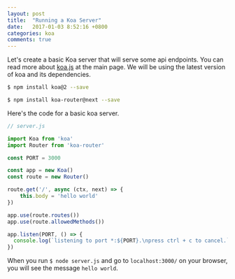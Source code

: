 ```yaml
---
layout: post
title:  "Running a Koa Server"
date:   2017-01-03 8:52:16 +0800
categories: koa
comments: true
---
```


Let's create a basic Koa server that will serve some api endpoints.
You can read more about [koa.js](http://koajs.com/) at the main page. We will be using the latest version of koa and its dependencies.

```bash
$ npm install koa@2 --save

$ npm install koa-router@next --save
```

Here's the code for a basic koa server.

```javascript
// server.js

import Koa from 'koa'
import Router from 'koa-router'

const PORT = 3000

const app = new Koa()
const route = new Router()

route.get('/', async (ctx, next) => {
    this.body = 'hello world'
})

app.use(route.routes())
app.use(route.allowedMethods())

app.listen(PORT, () => {
  console.log(`listening to port *:${PORT}.\npress ctrl + c to cancel.`)
})
```

When you run `$ node server.js` and go to `localhost:3000/` on your browser, you will see the message `hello world`.


